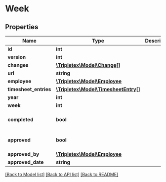 # Week

## Properties
Name | Type | Description | Notes
------------ | ------------- | ------------- | -------------
**id** | **int** |  | [optional] 
**version** | **int** |  | [optional] 
**changes** | [**\Tripletex\Model\Change[]**](Change.md) |  | [optional] 
**url** | **string** |  | [optional] 
**employee** | [**\Tripletex\Model\Employee**](Employee.md) |  | [optional] 
**timesheet_entries** | [**\Tripletex\Model\TimesheetEntry[]**](TimesheetEntry.md) |  | [optional] 
**year** | **int** |  | [optional] 
**week** | **int** |  | [optional] 
**completed** | **bool** |  | [optional] [default to false]
**approved** | **bool** |  | [optional] [default to false]
**approved_by** | [**\Tripletex\Model\Employee**](Employee.md) |  | [optional] 
**approved_date** | **string** |  | [optional] 

[[Back to Model list]](../README.md#documentation-for-models) [[Back to API list]](../README.md#documentation-for-api-endpoints) [[Back to README]](../README.md)

